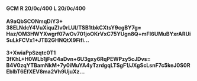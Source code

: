 #### GCM R 20/0c/400 L 20/0c/400
**A9aQbSCONmqDiY3+**<br/>**38ELNdcY4VuXiquZIv0rLUI/TSB1tbkCXtsY9cgBY7g=**<br/>**Haz/OM3HWYXwgrf07wOv701joOKrVxC75YUgn8Q+mFI6UMuBYxrARUiSuLkFCVx1+JTB2GHNQtX9Fifi...**<br/><br/>
**3+XwiaPpSzqtc0T1**<br/>**3fKhL+H0WLb1jFsC4aDvn+6U3gxy6RqPEWPzy5cJDvs=**<br/>**B4V0zqYTBamNkM+7y0iMuYA4yTzrdgqLTSgF1/JXgScLsnF7c5keJ0S0REblbT6EfXEV8ma2Vh9UjuXz...**